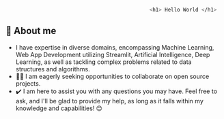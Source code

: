 
```bash
                                               <h1> Hello World </h1>
```
## 🌟 About me

* I have expertise in diverse domains, encompassing Machine Learning, Web App Development utilizing Streamlit, Artificial Intelligence, Deep Learning, as well as tackling complex problems related to data structures and algorithms.
* 👯‍♂️ I am eagerly seeking opportunities to collaborate on open source projects.
* ✔️ I am here to assist you with any questions you may have. Feel free to ask, and I'll be glad to provide my help, as long as it falls within my knowledge and capabilities! 😊





<!--
**SiddharthaChakrabarty/SiddharthaChakrabarty** is a ✨ _special_ ✨ repository because its `README.md` (this file) appears on your GitHub profile.

Here are some ideas to get you started:

- 🔭 I’m currently working on ...
- 🌱 I’m currently learning ...
- 👯 I’m looking to collaborate on ...
- 🤔 I’m looking for help with ...
- 💬 Ask me about ...
- 📫 How to reach me: ...
-  Pronouns: ...
- ⚡ Fun fact: ...
-->
